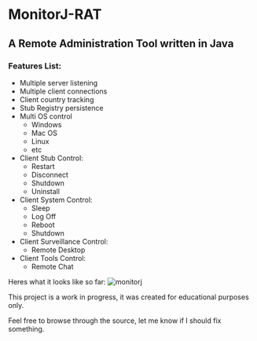 # MonitorJ-RAT
## A Remote Administration Tool written in Java

### Features List:
* Multiple server listening
* Multiple client connections
* Client country tracking
* Stub Registry persistence
* Multi OS control
  - Windows
  - Mac OS
  - Linux
  - etc
* Client Stub Control:
  - Restart
  - Disconnect
  - Shutdown
  - Uninstall
* Client System Control:
  - Sleep
  - Log Off
  - Reboot
  - Shutdown
* Client Surveillance Control:
  - Remote Desktop
* Client Tools Control:
  - Remote Chat

Heres what it looks like so far:
![monitorj](http://i.imgur.com/ljaWXnE.png)

This project is a work in progress, it was created for educational purposes only.

Feel free to browse through the source, let me know if I should fix something.
